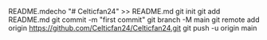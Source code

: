 README.mdecho "# Celticfan24" >> README.md
git init
git add README.md
git commit -m "first commit"
git branch -M main
git remote add origin https://github.com/Celticfan24/Celticfan24.git
git push -u origin main
